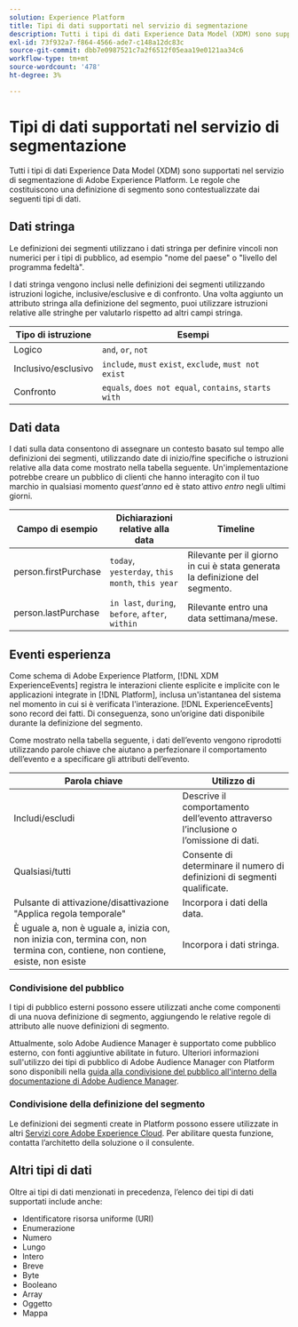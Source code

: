 ```yaml
---
solution: Experience Platform
title: Tipi di dati supportati nel servizio di segmentazione
description: Tutti i tipi di dati Experience Data Model (XDM) sono supportati all’interno del servizio di segmentazione Adobe. Le regole che costituiscono una definizione di segmento sono contestualizzate dai seguenti tipi di dati.
exl-id: 73f932a7-f864-4566-ade7-c148a12dc83c
source-git-commit: dbb7e0987521c7a2f6512f05eaa19e0121aa34c6
workflow-type: tm+mt
source-wordcount: '478'
ht-degree: 3%

---
```


# Tipi di dati supportati nel servizio di segmentazione

Tutti i tipi di dati Experience Data Model (XDM) sono supportati nel servizio di segmentazione di Adobe Experience Platform. Le regole che costituiscono una definizione di segmento sono contestualizzate dai seguenti tipi di dati.

## Dati stringa

Le definizioni dei segmenti utilizzano i dati stringa per definire vincoli non numerici per i tipi di pubblico, ad esempio &quot;nome del paese&quot; o &quot;livello del programma fedeltà&quot;.

I dati stringa vengono inclusi nelle definizioni dei segmenti utilizzando istruzioni logiche, inclusive/esclusive e di confronto. Una volta aggiunto un attributo stringa alla definizione del segmento, puoi utilizzare istruzioni relative alle stringhe per valutarlo rispetto ad altri campi stringa.

| Tipo di istruzione | Esempi |
| -------------- | -------- |
| Logico | `and`, `or`, `not` |
| Inclusivo/esclusivo | `include`, `must` `exist`, `exclude`, `must not exist` |
| Confronto | `equals`, `does not equal`, `contains`, `starts with` |

## Dati data

I dati sulla data consentono di assegnare un contesto basato sul tempo alle definizioni dei segmenti, utilizzando date di inizio/fine specifiche o istruzioni relative alla data come mostrato nella tabella seguente. Un&#39;implementazione potrebbe creare un pubblico di clienti che hanno interagito con il tuo marchio in qualsiasi momento *quest&#39;anno* ed è stato attivo *entro* negli ultimi giorni.

| Campo di esempio | Dichiarazioni relative alla data | Timeline |
| ------------- | ------------------------ | --------- |
| person.firstPurchase | `today`, `yesterday`, `this month`, `this year` | Rilevante per il giorno in cui è stata generata la definizione del segmento. |
| person.lastPurchase | `in last`, `during`, `before`, `after`, `within` | Rilevante entro una data settimana/mese. |

## Eventi esperienza

Come schema di Adobe Experience Platform, [!DNL XDM ExperienceEvents] registra le interazioni cliente esplicite e implicite con le applicazioni integrate in [!DNL Platform], inclusa un&#39;istantanea del sistema nel momento in cui si è verificata l&#39;interazione. [!DNL ExperienceEvents] sono record dei fatti. Di conseguenza, sono un’origine dati disponibile durante la definizione del segmento.

Come mostrato nella tabella seguente, i dati dell’evento vengono riprodotti utilizzando parole chiave che aiutano a perfezionare il comportamento dell’evento e a specificare gli attributi dell’evento.

| Parola chiave | Utilizzo di  |
| ------- | --- |
| Includi/escludi | Descrive il comportamento dell’evento attraverso l’inclusione o l’omissione di dati. |
| Qualsiasi/tutti | Consente di determinare il numero di definizioni di segmenti qualificate. |
| Pulsante di attivazione/disattivazione &quot;Applica regola temporale&quot; | Incorpora i dati della data. |
| È uguale a, non è uguale a, inizia con, non inizia con, termina con, non termina con, contiene, non contiene, esiste, non esiste | Incorpora i dati stringa. |

### Condivisione del pubblico

I tipi di pubblico esterni possono essere utilizzati anche come componenti di una nuova definizione di segmento, aggiungendo le relative regole di attributo alle nuove definizioni di segmento.

Attualmente, solo Adobe Audience Manager è supportato come pubblico esterno, con fonti aggiuntive abilitate in futuro. Ulteriori informazioni sull&#39;utilizzo dei tipi di pubblico di Adobe Audience Manager con Platform sono disponibili nella [guida alla condivisione del pubblico all&#39;interno della documentazione di Adobe Audience Manager](https://experienceleague.adobe.com/docs/audience-manager/user-guide/implementation-integration-guides/integration-experience-platform/aam-aep-audience-sharing.html).

### Condivisione della definizione del segmento

Le definizioni dei segmenti create in Platform possono essere utilizzate in altri [Servizi core Adobe Experience Cloud](https://experienceleague.adobe.com/docs/core-services/interface/experience-cloud.html?lang=it). Per abilitare questa funzione, contatta l’architetto della soluzione o il consulente.

## Altri tipi di dati

Oltre ai tipi di dati menzionati in precedenza, l’elenco dei tipi di dati supportati include anche:

- Identificatore risorsa uniforme (URI)
- Enumerazione
- Numero
- Lungo
- Intero
- Breve
- Byte
- Booleano
- Array
- Oggetto
- Mappa
